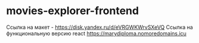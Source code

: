 # movies-explorer-frontend

Ссылка на макет - https://disk.yandex.ru/d/eVRGWKWrvSXeVQ
Ссылка на функциональную версию react https://marydiploma.nomoredomains.icu
